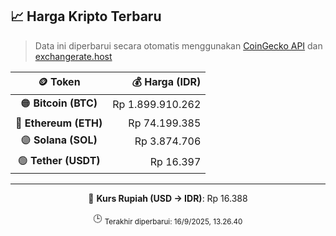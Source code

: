 

<!-- HARGA_KRIPTO -->
## 📈 Harga Kripto Terbaru

> Data ini diperbarui secara otomatis menggunakan [CoinGecko API](https://www.coingecko.com/) dan [exchangerate.host](https://exchangerate.host/)

<div align="center">

| 🪙 Token | 💰 Harga (IDR) |
|:------:|---------------:|
| 🟠 **Bitcoin (BTC)**   | Rp 1.899.910.262 |
| 🔵 **Ethereum (ETH)**  | Rp 74.199.385 |
| 🟣 **Solana (SOL)**    | Rp 3.874.706 |
| 🟢 **Tether (USDT)**   | Rp 16.397 |

---

💱 **Kurs Rupiah (USD → IDR)**: Rp 16.388

🕒 <sub>Terakhir diperbarui: 16/9/2025, 13.26.40</sub>

</div>
<!-- /HARGA_KRIPTO -->